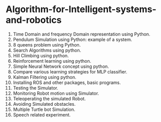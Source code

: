 # Algorithm-for-Intelligent-systems-and-robotics

 1. Time Domain and frequency Domain representation using Python.
 2. Pendulum Simulation using Python: example of a system.
 3. 8 queens problem using Python.
 4. Search Algorithms using python.
 5. Hill Climbing using python.
 6. Reinforcement learning using python.
 7. Simple Neural Network concept using python.
 8. Compare various learning strategies for MLP classifier.
 9. Kalman Filtering using python.
10. Installing ROS and other packages, basic programs.
11. Testing the Simulator.
12. Monitoring Robot motion using Simulator.
13. Teleoperating the simulated Robot.
14. Avoiding Simulated obstacles.
15. Multiple Turtle bot Simulation.
16. Speech related experiment.
